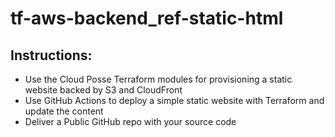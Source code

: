 # tf-aws-backend_ref-static-html

## Instructions:

- Use the Cloud Posse Terraform modules for provisioning a static website backed by S3 and CloudFront
- Use GitHub Actions to deploy a simple static website with Terraform and update the content
- Deliver a Public GitHub repo with your source code
